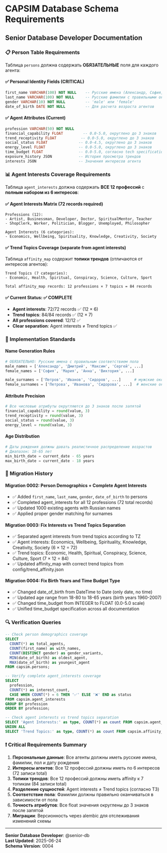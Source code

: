 # CAPSIM Database Schema Requirements

## Senior Database Developer Documentation

### 📋 Person Table Requirements

Таблица `persons` должна содержать **ОБЯЗАТЕЛЬНЫЕ** поля для каждого агента:

#### ✅ Personal Identity Fields (CRITICAL)
```sql
first_name VARCHAR(100) NOT NULL    -- Русские имена (Александр, София, etc.)
last_name VARCHAR(100) NOT NULL     -- Русские фамилии с правильными окончаниями по полу
gender VARCHAR(10) NOT NULL         -- 'male' или 'female' 
date_of_birth DATE NOT NULL         -- Для расчета возраста агентов
```

#### ✅ Agent Attributes (Current)
```sql
profession VARCHAR(50) NOT NULL
financial_capability FLOAT         -- 0.0-5.0, округлено до 3 знаков
trend_receptivity FLOAT           -- 0.0-5.0, округлено до 3 знаков  
social_status FLOAT              -- 0.0-4.5, округлено до 3 знаков
energy_level FLOAT               -- 0.0-5.0, округлено до 3 знаков
time_budget FLOAT                -- 0.0-5.0, согласно tech specification
exposure_history JSON            -- История просмотра трендов
interests JSON                   -- Значения интересов агента
```

### 📊 Agent Interests Coverage Requirements

Таблица `agent_interests` должна содержать **ВСЕ 12 профессий** с **полным набором из 6 интересов**:

#### ✅ Agent Interests Matrix (72 records required)
```
Professions (12):
- Artist, Businessman, Developer, Doctor, SpiritualMentor, Teacher
- ShopClerk, Worker, Politician, Blogger, Unemployed, Philosopher

Agent Interests (6 categories):
- Economics, Wellbeing, Spirituality, Knowledge, Creativity, Society
```

#### ✅ Trend Topics Coverage (separate from agent interests)

Таблица `affinity_map` содержит **топики трендов** (отличаются от интересов агентов):

```
Trend Topics (7 categories):
- Economic, Health, Spiritual, Conspiracy, Science, Culture, Sport

Total affinity_map records: 12 professions × 7 topics = 84 records
```

#### ✅ Current Status: ✅ COMPLETE
- **Agent interests**: 72/72 records ✅ (12 × 6)
- **Trend topics**: 84/84 records ✅ (12 × 7)
- **All professions covered**: 12/12 ✅  
- **Clear separation**: Agent interests ≠ Trend topics ✅

### 🔨 Implementation Standards

#### Name Generation Rules
```python
# ОБЯЗАТЕЛЬНО: Русские имена с правильным соответствием пола
male_names = ['Александр', 'Дмитрий', 'Максим', 'Сергей', ...]
female_names = ['София', 'Мария', 'Анна', 'Виктория', ...]

male_surnames = ['Петров', 'Иванов', 'Сидоров', ...]      # мужские окончания
female_surnames = ['Петрова', 'Иванова', 'Сидорова', ...]  # женские окончания
```

#### Attribute Precision
```python
# Все числовые атрибуты округляются до 3 знаков после запятой
financial_capability = round(value, 3)
trend_receptivity = round(value, 3)
social_status = round(value, 3)
energy_level = round(value, 3)
```

#### Age Distribution
```python
# Даты рождения должны давать реалистичное распределение возрастов
# Диапазон: 18-65 лет
min_birth_date = current_date - 65 years
max_birth_date = current_date - 18 years
```

### 🚀 Migration History

#### Migration 0002: Person Demographics + Complete Agent Interests
- ✅ Added `first_name`, `last_name`, `gender`, `date_of_birth` to persons
- ✅ Completed agent_interests for all 12 professions (72 total records)
- ✅ Updated 1000 existing agents with Russian names
- ✅ Applied proper gender matching for surnames

#### Migration 0003: Fix Interests vs Trend Topics Separation
- ✅ Separated agent interests from trend topics according to TZ
- ✅ Agent interests: Economics, Wellbeing, Spirituality, Knowledge, Creativity, Society (6 × 12 = 72)
- ✅ Trend topics: Economic, Health, Spiritual, Conspiracy, Science, Culture, Sport (7 × 12 = 84)
- ✅ Updated affinity_map with correct trend topics from config/trend_affinity.json

#### Migration 0004: Fix Birth Years and Time Budget Type
- ✅ Changed date_of_birth from DateTime to Date (only date, no time)
- ✅ Updated age range from 18-80 to 18-65 years (birth years 1960-2007)
- ✅ Changed time_budget from INTEGER to FLOAT (0.0-5.0 scale)
- ✅ Unified time_budget specification across all documentation

### 🔍 Verification Queries

```sql
-- Check person demographics coverage
SELECT 
  COUNT(*) as total_agents,
  COUNT(first_name) as with_names,
  COUNT(DISTINCT gender) as gender_variants,
  MIN(date_of_birth) as oldest_agent,
  MAX(date_of_birth) as youngest_agent
FROM capsim.persons;

-- Verify complete agent_interests coverage  
SELECT 
  profession,
  COUNT(*) as interest_count,
  CASE WHEN COUNT(*) = 6 THEN '✅' ELSE '❌' END as status
FROM capsim.agent_interests 
GROUP BY profession 
ORDER BY profession;

-- Check agent interests vs trend topics separation
SELECT 'Agent Interests:' as type, COUNT(*) as count FROM capsim.agent_interests
UNION ALL
SELECT 'Trend Topics:' as type, COUNT(*) as count FROM capsim.affinity_map;
```

### ❗ Critical Requirements Summary

1. **Персональные данные**: Все агенты должны иметь русские имена, фамилии, пол и дату рождения
2. **Интересы агентов**: Все 12 профессий должны иметь по 6 интересов (72 записи total)
3. **Топики трендов**: Все 12 профессий должны иметь affinity к 7 топикам (84 записи total)
4. **Разделение сущностей**: Agent interests ≠ Trend topics (согласно ТЗ)
5. **Соответствие пола**: Фамилии должны правильно оканчиваться в зависимости от пола
6. **Точность атрибутов**: Все float значения округлены до 3 знаков после запятой
7. **Миграции**: Версионность через alembic для отслеживания изменений схемы

---
**Senior Database Developer**: @senior-db  
**Last Updated**: 2025-06-24  
**Schema Version**: 0004 